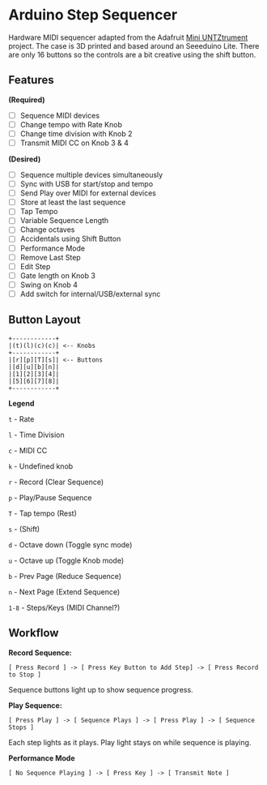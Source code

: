 # Arduino Step Sequencer

Hardware MIDI sequencer adapted from the Adafruit [Mini UNTZtrument](https://learn.adafruit.com/mini-untztrument-3d-printed-midi-controller/overview) project. The case is 3D printed and based around an Seeeduino Lite. There are only 16 buttons so the controls are a bit creative using the shift button. 

## Features

**(Required)**

- [ ] Sequence MIDI devices
- [ ] Change tempo with Rate Knob
- [ ] Change time division with Knob 2
- [ ] Transmit MIDI CC on Knob 3 & 4

**(Desired)**

- [ ] Sequence multiple devices simultaneously
- [ ] Sync with USB for start/stop and tempo
- [ ] Send Play over MIDI for external devices
- [ ] Store at least the last sequence
- [ ] Tap Tempo
- [ ] Variable Sequence Length
- [ ] Change octaves
- [ ] Accidentals using Shift Button
- [ ] Performance Mode
- [ ] Remove Last Step
- [ ] Edit Step
- [ ] Gate length on Knob 3
- [ ] Swing on Knob 4
- [ ] Add switch for internal/USB/external sync

## Button Layout

```
+------------+
|(t)(l)(c)(c)| <-- Knobs
+------------+
|[r][p][T][s]| <-- Buttons
|[d][u][b][n]|
|[1][2][3][4]|
|[5][6][7][8]|
+------------+
```

**Legend**

`t` - Rate

`l` - Time Division

`c` - MIDI CC

`k` - Undefined knob

`r` - Record (Clear Sequence)

`p` - Play/Pause Sequence

`T` - Tap tempo (Rest)

`s` - (Shift)

`d` - Octave down (Toggle sync mode)

`u` - Octave up (Toggle Knob mode)

`b` - Prev Page (Reduce Sequence)

`n` - Next Page (Extend Sequence)

`1-8` - Steps/Keys (MIDI Channel?)



## Workflow

**Record Sequence:**

`[ Press Record ] -> [ Press Key Button to Add Step] -> [ Press Record to Stop ]`

Sequence buttons light up to show sequence progress.



**Play Sequence:**

`[ Press Play ] -> [ Sequence Plays ] -> [ Press Play ] -> [ Sequence Stops ]`

Each step lights as it plays. Play light stays on while sequence is playing.



**Performance Mode**

`[ No Sequence Playing ] -> [ Press Key ] -> [ Transmit Note ]`


